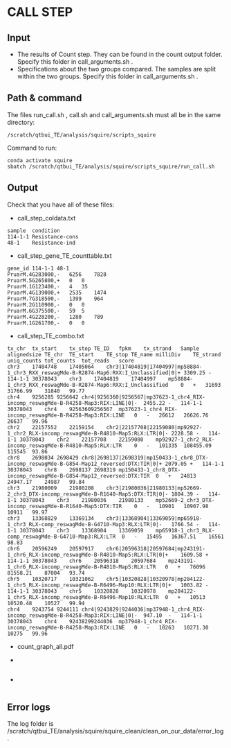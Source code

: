 # CALL STEP

## Input

- The results of Count step. They can be found in the count output folder. Specify this folder in call_arguments.sh .
- Specifications about the two groups compared. The samples are split within the two groups. Specify this folder in call_arguments.sh .


##  Path & command

The files run_call.sh , call.sh and call_arguments.sh must all be in the same directory:
```
/scratch/qtbui_TE/analysis/squire/scripts_squire
```

Command to run:
```
conda activate squire
sbatch /scratch/qtbui_TE/analysis/squire/scripts_squire/run_call.sh
```

## Output


Check that you have all of these files:
- call_step_coldata.txt
```
sample	condition
114-1-1	Resistance-cons
48-1	Resistance-ind

```

- call_step_gene_TE_counttable.txt
```
gene_id	114-1-1	48-1
PruarM.4G283000,-	6256	7828
PruarM.5G265800,+	0	0
PruarM.1G123400,-	4	35
PruarM.4G139000,+	2535	1474
PruarM.7G318500,-	1399	964
PruarM.2G110900,-	0	0
PruarM.6G375500,-	59	5
PruarM.4G228200,-	1280	789
PruarM.1G261700,-	0	0
```

- call_step_TE_combo.txt
```
tx_chr	tx_start	tx_stop	TE_ID	fpkm	tx_strand	Sample	alignedsize	TE_chr	TE_start	TE_stop	TE_name	milliDiv	TE_strand	uniq_counts	tot_counts	tot_reads	score
chr3	17404748	17405064	chr3|17404819|17404997|mp58884-1_chr3_RXX_reswagMde-B-R2874-Map6:RXX:I_Unclassified|0|+	3309.25	-	114-1-1	30378043	chr3	17404819	17404997	mp58884-1_chr3_RXX_reswagMde-B-R2874-Map6:RXX:I_Unclassified	0	+	31693	31766.99	31840	99.77
chr4	9256285	9256642	chr4|9256360|9256567|mp37623-1_chr4_RIX-incomp_reswagMde-B-R4258-Map3:RIX:LINE|0|-	2455.22	-	114-1-1	30378043	chr4	92563609256567	mp37623-1_chr4_RIX-incomp_reswagMde-B-R4258-Map3:RIX:LINE	0	-	26612	26626.76	26637	99.96
chr2	22157552	22159154	chr2|22157708|22159080|mp92927-1_chr2_RLX-incomp_reswagMde-B-R4810-Map5:RLX:LTR|0|-	2228.58	-	114-1-1	30378043	chr2	22157708	22159080	mp92927-1_chr2_RLX-incomp_reswagMde-B-R4810-Map5:RLX:LTR	0	-	101335	108455.09	115545	93.86
chr8	2698034	2698429	chr8|2698137|2698319|mp150433-1_chr8_DTX-incomp_reswagMde-B-G854-Map12_reversed:DTX:TIR|0|+	2079.05	+	114-1-1	30378043	chr8	2698137	2698319	mp150433-1_chr8_DTX-incomp_reswagMde-B-G854-Map12_reversed:DTX:TIR	0	+	24813	24947.17	24987	99.84
chr3	21980009	21980208	chr3|21980036|21980133|mp52669-2_chr3_DTX-incomp_reswagMde-B-R1640-Map5:DTX:TIR|0|-	1804.39	-	114-1-1	30378043	chr3	21980036	21980133	mp52669-2_chr3_DTX-incomp_reswagMde-B-R1640-Map5:DTX:TIR	0	-	10901	10907.98	10911	99.97
chr3	13368829	13369134	chr3|13368904|13369059|mp65918-1_chr3_RLX-comp_reswagMde-B-G4710-Map3:RLX:LTR|0|-	1766.54	-	114-1-1	30378043	chr3	13368904	13369059	mp65918-1_chr3_RLX-comp_reswagMde-B-G4710-Map3:RLX:LTR	0	-	15495	16367.51	16561	98.83
chr6	20596249	20597917	chr6|20596318|20597684|mp243191-1_chr6_RLX-incomp_reswagMde-B-R4810-Map5:RLX:LTR|0|+	1609.58	+	114-1-1	30378043	chr6	20596318	20597684	mp243191-1_chr6_RLX-incomp_reswagMde-B-R4810-Map5:RLX:LTR	0	+	76096	81558.21	87004	93.74
chr5	10320717	10321062	chr5|10320828|10320978|mp284122-1_chr5_RLX-incomp_reswagMde-B-R6496-Map10:RLX:LTR|0|+	1003.82	-	114-1-1	30378043	chr5	10320828	10320978	mp284122-1_chr5_RLX-incomp_reswagMde-B-R6496-Map10:RLX:LTR	0	+	10513	10520.48	10527	99.94
chr4	9243754	9244111	chr4|9243829|9244036|mp37948-1_chr4_RIX-incomp_reswagMde-B-R4258-Map3:RIX:LINE|0|-	947.10	-	114-1-1	30378043	chr4	92438299244036	mp37948-1_chr4_RIX-incomp_reswagMde-B-R4258-Map3:RIX:LINE	0	-	10263	10271.30	10275	99.96

```

- count_graph_all.pdf


- 
```
```

- 
```
```



## Error logs
The log folder is /scratch/qtbui_TE/analysis/squire/squire_clean/clean_on_our_data/error_log.



